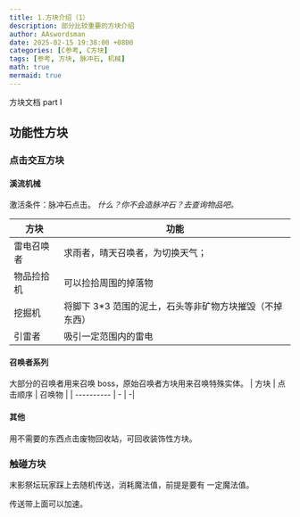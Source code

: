```yaml
---
title: 1.方块介绍（1）
description: 部分比较重要的方块介绍
author: AAswordsman
date: 2025-02-15 19:38:00 +0800
categories: [C参考, C方块]
tags: [参考, 方块, 脉冲石, 机械]
math: true
mermaid: true
---
```


方块文档 part I

## 功能性方块

### 点击交互方块

#### 溪流机械

激活条件：脉冲石点击。
_什么？你不会造脉冲石？去查询物品吧。_

| 方块       | 功能                                                     |
| ---------- | -------------------------------------------------------- |
| 雷电召唤者 | 求雨者，晴天召唤者，为切换天气；                         |
| 物品捡拾机 | 可以捡拾周围的掉落物                                     |
| 挖掘机     | 将脚下 3\*3 范围的泥土，石头等非矿物方块摧毁（不掉东西） |
| 引雷者     | 吸引一定范围内的雷电                                     |

#### 召唤者系列

大部分的召唤者用来召唤 boss，原始召唤者方块用来召唤特殊实体。
| 方块 | 点击顺序 | 召唤物 |
| ---------- | - | -|

#### 其他

用不需要的东西点击废物回收站，可回收装饰性方块。

### 触碰方块

末影祭坛玩家踩上去随机传送，消耗魔法值，前提是要有 一定魔法值。

传送带上面可以加速。

